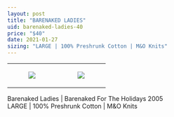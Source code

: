 ```yaml
---
layout: post
title: "BARENAKED LADIES"
uid: barenaked-ladies-40
price: "$40"
date: 2021-01-27
sizing: "LARGE | 100% Preshrunk Cotton | M&O Knits"
---
```




<table style="width:100%;"><tr><td style="vertical-align:top;">
      <figure class="tmblr-full" data-orig-height="2048" data-orig-width="1365" data-orig-src="https://concertshirts.netlify.app/shirts/0072/0072-01.jpg"><img src="https://64.media.tumblr.com/4a1258569859f1205b75553fb458951a/ac8c42a1045b75bd-b6/s540x810/f52a5509dae750bcf989fb6961b490ee4e894ac4.jpg" data-orig-height="2048" data-orig-width="1365" data-orig-src="https://concertshirts.netlify.app/shirts/0072/0072-01.jpg"/></figure></td>
    <td style="vertical-align:top;">
      <figure class="tmblr-full" data-orig-height="2048" data-orig-width="1365" data-orig-src="https://concertshirts.netlify.app/shirts/0072/0072-02.jpg"><img src="https://64.media.tumblr.com/2cdd0bd795546e3e54bac09bca5247a2/ac8c42a1045b75bd-2c/s540x810/0aeaba453e02dddeaf052bb378f064c92378da48.jpg" data-orig-height="2048" data-orig-width="1365" data-orig-src="https://concertshirts.netlify.app/shirts/0072/0072-02.jpg"/></figure></td>
  </tr></table><p>
  Barenaked Ladies | Barenaked For The Holidays 2005<br/>LARGE | 100% Preshrunk Cotton | M&amp;O Knits
</p>
